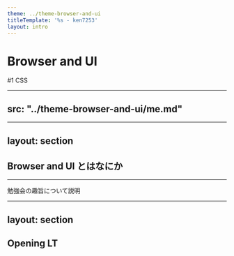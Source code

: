 ```yaml
---
theme: ../theme-browser-and-ui
titleTemplate: '%s - ken7253'
layout: intro
---
```


# Browser and UI
\#1 CSS

---
src: "../theme-browser-and-ui/me.md"
---

---
layout: section
---

## Browser and UI とはなにか

---

勉強会の趣旨について説明

---
layout: section
---

## Opening LT
